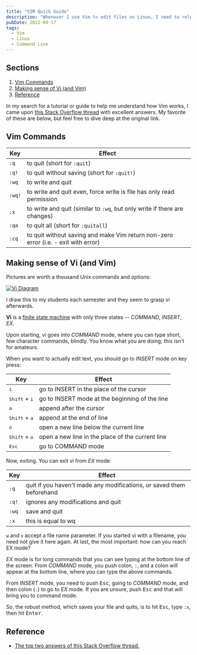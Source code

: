```yaml
---
title: "VIM Quick Guide"
description: "Whenever I use Vim to edit files on Linux, I need to relearn how to use it. Years ago I found a thread on Stack Overflow with two simple and extremely useful answers that helped me make sense of Vim. So here it is."
pubDate: 2022-09-17
tags:
  - Vim
  - Linux
  - Command Line
---
```


## Sections

1. [Vim Commands](#cmd)
2. [Making sense of Vi (and Vim)](#vi)
3. [Reference](#ref)

<div id='cmd'/>

In my search for a tutorial or guide to help me understand how Vim works, I came upon <a href="https://stackoverflow.com/questions/11828270/how-do-i-exit-vim" target="blank">this Stack Overflow thread</a> with excellent answers. My favorite of these are below, but feel free to dive deep at the original link.

## Vim Commands

| Key    | Effect                                                                             |
| ------ | ---------------------------------------------------------------------------------- |
| `:q`   | to quit (short for `:quit`)                                                        |
| `:q!`  | to quit without saving (short for `:quit!`)                                        |
| `:wq`  | to write and quit                                                                  |
| `:wq!` | to write and quit even, force write is file has only read permission               |
| `:x`   | to write and quit (similar to `:wq`, but only write if there are changes)          |
| `:qa`  | to quit all (short for `:quitall`)                                                 |
| `:cq`  | to quit without saving and make Vim return non-zero error (i.e. - exit with error) |

<div id='vi'/>

## Making sense of Vi (and Vim)

Pictures are worth a thousand Unix commands and options:

[![Vi Diagram](/img/blog/vim.png)](https://arieldiaz.codes/img/blog/vim.png)

I draw this to my students each semester and they seem to grasp vi afterwards.

**Vi** is a <a href="https://en.wikipedia.org/wiki/Finite-state_machine" target="_blank">finite state machine</a> with only three states -- _COMMAND_, _INSERT_, _EX_.

Upon starting, vi goes into _COMMAND_ mode, where you can type short, few character commands, blindly. You know what you are doing; this isn't for amateurs.

When you want to actually edit text, you should go to _INSERT_ mode on key press:

| Key                             | Effect                                           |
| ------------------------------- | ------------------------------------------------ |
| <kbd>i</kbd>                    | go to INSERT in the place of the cursor          |
| <kbd>Shift</kbd> + <kbd>i</kbd> | go to INSERT mode at the beginning of the line   |
| <kbd>a</kbd>                    | append after the cursor                          |
| <kbd>Shift</kbd> + <kbd>a</kbd> | append at the end of line                        |
| <kbd>o</kbd>                    | open a new line below the current line           |
| <kbd>Shift</kbd> + <kbd>o</kbd> | open a new line in the place of the current line |
| <kbd>Esc</kbd>                  | go to COMMAND mode                               |

Now, exiting. You can exit vi from _EX_ mode:

| Key   | Effect                                                               |
| ----- | -------------------------------------------------------------------- |
| `:q`  | quit if you haven't made any modifications, or saved them beforehand |
| `:q!` | ignores any modifications and quit                                   |
| `:wq` | save and quit                                                        |
| `:x`  | this is equal to wq                                                  |

`w` and `x` accept a file name parameter. If you started vi with a filename, you need not give it here again. At last, the most important: how can you reach EX mode?

_EX_ mode is for long commands that you can see typing at the bottom line of the screen. From _COMMAND_ mode, you push colon, <code>:</code>, and a colon will appear at the bottom line, where you can type the above commands.

From _INSERT_ mode, you need to push <kbd>Esc</kbd>, going to _COMMAND_ mode, and then colon (`:`) to go to _EX_ mode.
If you are unsure, push <kbd>Esc</kbd> and that will bring you to command mode.

So, the robust method, which saves your file and quits, is to hit <kbd>Esc</kbd>, type `:x`, then hit <kbd>Enter</kbd>.

<div id='ref'/>

## Reference

- <a href="https://stackoverflow.com/questions/11828270/how-do-i-exit-vim" target="blank">The top two answers of this Stack Overflow thread.</a>
